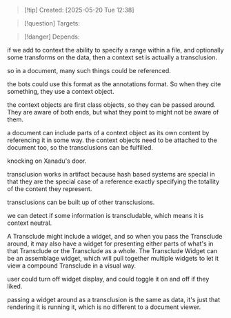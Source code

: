 
>[!tip] Created: [2025-05-20 Tue 12:38]

>[!question] Targets: 

>[!danger] Depends: 

if we add to context the ability to specify a range within a file, and optionally some transforms on the data, then a context set is actually a transclusion.

so in a document, many such things could be referenced.

the bots could use this format as the annotations format.  So when they cite something, they use a context object.

the context objects are first class objects, so they can be passed around.  They are aware of both ends, but what they point to might not be aware of them.

a document can include parts of a context object as its own content by referencing it in some way.
the context objects need to be attached to the document too, so the transclusions can be fulfilled.

knocking on Xanadu's door.

transclusion works in artifact because hash based systems are special in that they are the special case of a reference exactly specifying the totallity of the content they represent.

transclusions can be built up of other transclusions.

we can detect if some information is transcludable, which means it is context neutral.

A Transclude might include a widget, and so when you pass the Transclude around, it may also have a widget for presenting either parts of what's in that Transclude or the Transclude as a whole. The Transclude Widget can be an assemblage widget, which will pull together multiple widgets to let it view a compound Transclude in a visual way. 

user could turn off widget display, and could toggle it on and off if they liked.

passing a widget around as a transclusion is the same as data, it's just that rendering it is running it, which is no different to a document viewer.